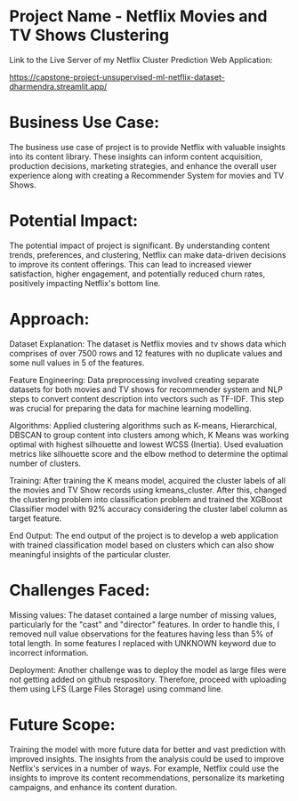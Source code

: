 # Project Name - Netflix Movies and TV Shows Clustering

Link to the Live Server of my Netflix Cluster Prediction Web Application:

https://capstone-project-unsupervised-ml-netflix-dataset-dharmendra.streamlit.app/

# Business Use Case:
The business use case of project is to provide Netflix with valuable insights into its content library. These insights can inform content acquisition, production decisions, marketing strategies, and enhance the overall user experience along with creating a Recommender System for movies and TV Shows.

# Potential Impact:
The potential impact of project is significant. By understanding content trends, preferences, and clustering, Netflix can make data-driven decisions to improve its content offerings. This can lead to increased viewer satisfaction, higher engagement, and potentially reduced churn rates, positively impacting Netflix's bottom line.

# Approach:

Dataset Explanation: The dataset is Netflix movies and tv shows data which comprises of over 7500 rows and 12 features with no duplicate values and some null values in 5 of the features.

Feature Engineering: Data preprocessing involved creating separate datasets for both movies and TV shows for recommender system and NLP steps to convert content description into vectors such as TF-IDF. This step was crucial for preparing the data for machine learning modelling.

Algorithms: Applied clustering algorithms such as K-means, Hierarchical, DBSCAN to group content into clusters among which, K Means was working optimal with highest silhouette and lowest WCSS (Inertia). Used evaluation metrics like silhouette score and the elbow method to determine the optimal number of clusters.

Training: After training the K means model, acquired the cluster labels of all the movies and TV Show records using kmeans_cluster. After this, changed the clustering problem into classification problem and trained the XGBoost Classifier model with 92% accuracy considering the cluster label column as target feature.

End Output: The end output of the project is to develop a web application with trained classification model based on clusters which can also show meaningful insights of the particular cluster.

# Challenges Faced:
Missing values: The dataset contained a large number of missing values, particularly for the "cast" and "director" features. In order to handle this, I removed null value observations for the features having less than 5% of total length. In some features I replaced with UNKNOWN keyword due to incorrect information.

Deployment: Another challenge was to deploy the model as large files were not getting added on github respository. Therefore, proceed with uploading them using LFS (Large Files Storage) using command line.

# Future Scope: 
Training the model with more future data for better and vast prediction with improved insights. The insights from the analysis could be used to improve Netflix's services in a number of ways. For example, Netflix could use the insights to improve its content recommendations, personalize its marketing campaigns, and enhance its content duration.
